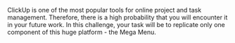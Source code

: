 ClickUp is one of the most popular tools for online project and task management. Therefore, there is a high probability that you will encounter it in your future work. In this challenge, your task will be to replicate only one component of this huge platform - the Mega Menu.
